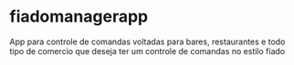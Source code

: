 # fiadomanagerapp

App para controle de comandas voltadas para bares, restaurantes e todo tipo de comercio que deseja ter um controle de comandas no estilo fiado



